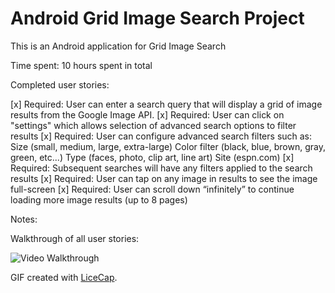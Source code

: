 # Android Grid Image Search Project 

This is an Android application for Grid Image Search

Time spent: 10 hours spent in total

Completed user stories:


[x] Required: User can enter a search query that will display a grid of image results from the Google Image API.
[x] Required: User can click on "settings" which allows selection of advanced search options to filter results
[x] Required: User can configure advanced search filters such as:
              Size (small, medium, large, extra-large)
              Color filter (black, blue, brown, gray, green, etc...)
              Type (faces, photo, clip art, line art)
              Site (espn.com)
[x] Required: Subsequent searches will have any filters applied to the search results
[x] Required: User can tap on any image in results to see the image full-screen
[x] Required: User can scroll down “infinitely” to continue loading more image results (up to 8 pages)

Notes:

Walkthrough of all user stories:

![Video Walkthrough](gridimagesearch.gif)

GIF created with [LiceCap](http://www.cockos.com/licecap/).
